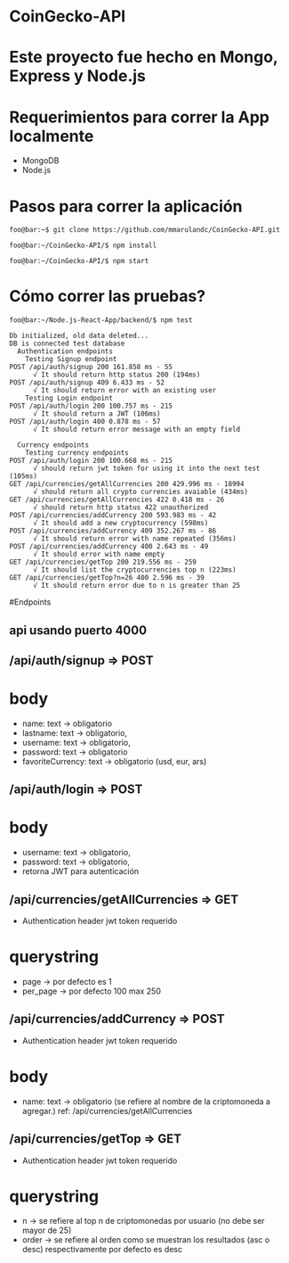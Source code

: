 # CoinGecko-API

# Este proyecto fue hecho en  Mongo, Express y Node.js

# Requerimientos para correr la App localmente

* MongoDB
* Node.js


# Pasos para correr la aplicación

```console
foo@bar:~$ git clone https://github.com/mmarulandc/CoinGecko-API.git
```
```console
foo@bar:~/CoinGecko-API/$ npm install
```
```console
foo@bar:~/CoinGecko-API/$ npm start
```

# Cómo correr las pruebas?
```console
foo@bar:~/Node.js-React-App/backend/$ npm test

Db initialized, old data deleted...
DB is connected test database
  Authentication endpoints
    Testing Signup endpoint
POST /api/auth/signup 200 161.858 ms - 55
      √ It should return http status 200 (194ms)
POST /api/auth/signup 409 6.433 ms - 52
      √ It should return error with an existing user
    Testing Login endpoint
POST /api/auth/login 200 100.757 ms - 215
      √ It should return a JWT (106ms)
POST /api/auth/login 400 0.878 ms - 57
      √ It should return error message with an empty field

  Currency endpoints
    Testing currency endpoints
POST /api/auth/login 200 100.668 ms - 215
      √ should return jwt token for using it into the next test (105ms)
GET /api/currencies/getAllCurrencies 200 429.996 ms - 18994
      √ should return all crypto currencies avaiable (434ms)
GET /api/currencies/getAllCurrencies 422 0.418 ms - 26
      √ should return http status 422 unauthorized
POST /api/currencies/addCurrency 200 593.983 ms - 42
      √ It should add a new cryptocurrency (598ms)
POST /api/currencies/addCurrency 409 352.267 ms - 86
      √ It should return error with name repeated (356ms)
POST /api/currencies/addCurrency 400 2.643 ms - 49
      √ It should error with name empty
GET /api/currencies/getTop 200 219.556 ms - 259
      √ It should list the cryptocurrencies top n (223ms)
GET /api/currencies/getTop?n=26 400 2.596 ms - 39
      √ It should return error due to n is greater than 25
```

#Endpoints
## api usando puerto 4000
## /api/auth/signup => POST
# body
* name: text -> obligatorio
* lastname: text -> obligatorio,
* username: text -> obligatorio,
* password: text -> obligatorio
* favoriteCurrency: text -> obligatorio (usd, eur, ars)

## /api/auth/login => POST
# body
* username: text -> obligatorio,
* password: text -> obligatorio,
* retorna JWT para autenticación

## /api/currencies/getAllCurrencies => GET
* Authentication header jwt token requerido
# querystring
* page -> por defecto es 1
* per_page -> por defecto 100 max 250


## /api/currencies/addCurrency => POST
* Authentication header jwt token requerido
# body
* name: text -> obligatorio (se refiere al nombre de la criptomoneda a agregar.) ref: /api/currencies/getAllCurrencies


## /api/currencies/getTop => GET
* Authentication header jwt token requerido
# querystring
* n -> se refiere al top n de criptomonedas por usuario (no debe ser mayor de 25)
* order -> se refiere al orden como se muestran los resultados (asc o desc) respectivamente por defecto es desc
